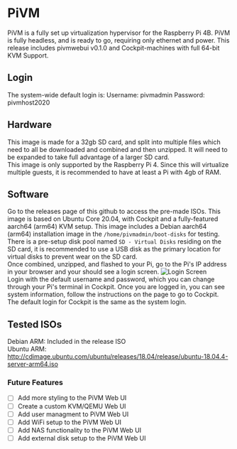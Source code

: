# PiVM
PiVM is a fully set up virtualization hypervisor for the Raspberry Pi 4B. PiVM is fully headless, and is ready to go, requiring only ethernet and power. This release includes pivmwebui v0.1.0 and Cockpit-machines with full 64-bit KVM Support. 

## Login
The system-wide default login is:
Username: pivmadmin
Password: pivmhost2020

## Hardware
This image is made for a 32gb SD card, and split into multiple files which need to all be downloaded and combined and then unzipped. It will need to be expanded to take full advantage of a larger SD card. <br />
This image is only supported by the Raspberry Pi 4. Since this will virtualize multiple guests, it is recommended to have at least a Pi with 4gb of RAM.

## Software
Go to the releases page of this github to access the pre-made ISOs.
This image is based on Ubuntu Core 20.04, with Cockpit and a fully-featured aarch64 (arm64) KVM setup. This image includes a Debian aarch64 (arm64) installation image in the `/home/pivmadmin/boot-disks` for testing. There is a pre-setup disk pool named `SD - Virtual Disks` residing on the SD card, it is recommended to use a USB disk as the primary location for virtual disks to prevent wear on the SD card. <br />
Once combined, unzipped, and flashed to your Pi, go to the Pi's IP address in your browser and your should see a login screen.
![Login Screen](https://pivm-site.surge.sh/login.png)
<br />
Login with the default username and password, which you can change through your Pi's terminal in Cockpit. Once you are logged in, you can see system information, follow the instructions on the page to go to Cockpit. The default login for Cockpit is the same as the system login.

## Tested ISOs
Debian ARM: Included in the release ISO <br />
Ubuntu ARM: <http://cdimage.ubuntu.com/ubuntu/releases/18.04/release/ubuntu-18.04.4-server-arm64.iso>

### Future Features
- [ ] Add more styling to the PiVM Web UI
- [ ] Create a custom KVM/QEMU Web UI 
- [ ] Add user managment to PiVM Web UI
- [ ] Add WiFi setup to the PiVM Web UI
- [ ] Add NAS functionality to the PiVM Web UI
- [ ] Add external disk setup to the PiVM Web UI
